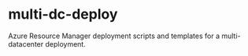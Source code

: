 # multi-dc-deploy
Azure Resource Manager deployment scripts and templates for a multi-datacenter deployment.
